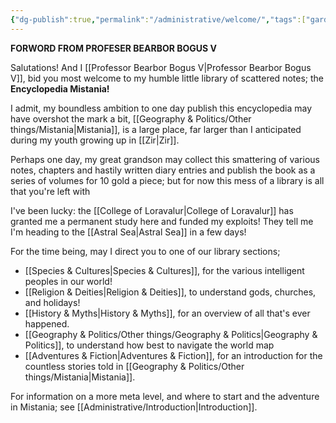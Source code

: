 ```yaml
---
{"dg-publish":true,"permalink":"/administrative/welcome/","tags":["gardenEntry"]}
---
```


**FORWORD FROM PROFESER BEARBOR BOGUS V**

Salutations! And I [[Professor Bearbor Bogus V\|Professor Bearbor Bogus V]], bid you most welcome to my humble little library of scattered notes; the **Encyclopedia Mistania!**

I admit, my boundless ambition to one day publish this encyclopedia may have overshot the mark a bit, [[Geography & Politics/Other things/Mistania\|Mistania]], is a large place, far larger than I anticipated during my youth growing up in [[Zir\|Zir]].

Perhaps one day, my great grandson may collect this smattering of various notes, chapters and hastily written diary entries and publish the book as a series of volumes for 10 gold a piece; but for now this mess of a library is all that you're left with

I've been lucky: the [[College of Loravalur\|College of Loravalur]] has granted me a permanent study here and funded my exploits! They tell me I'm heading to the [[Astral Sea\|Astral Sea]] in a few days!

For the time being, may I direct you to one of our library sections;

- [[Species & Cultures\|Species & Cultures]], for the various intelligent peoples in our world!
- [[Religion & Deities\|Religion & Deities]], to understand gods, churches, and holidays!
- [[History & Myths\|History & Myths]], for an overview of all that's ever happened.
- [[Geography & Politics/Other things/Geography & Politics\|Geography & Politics]], to understand how best to navigate the world map 
- [[Adventures & Fiction\|Adventures & Fiction]], for an introduction for the countless stories told in [[Geography & Politics/Other things/Mistania\|Mistania]].

For information on a more meta level, and where to start and the adventure in Mistania; see [[Administrative/Introduction\|Introduction]].